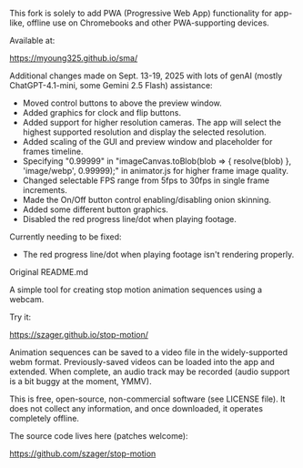 This fork is solely to add PWA (Progressive Web App) functionality for app-like, offline use on Chromebooks and other PWA-supporting devices.

Available at:

https://myoung325.github.io/sma/

Additional changes made on Sept. 13-19, 2025 with lots of genAI (mostly ChatGPT-4.1-mini, some Gemini 2.5 Flash) assistance:

* Moved control buttons to above the preview window.
* Added graphics for clock and flip buttons.
* Added support for higher resolution cameras.  The app will select the highest supported resolution and display the selected resolution.
* Added scaling of the GUI and preview window and placeholder for frames timeline.
* Specifying "0.99999" in "imageCanvas.toBlob(blob => { resolve(blob) }, 'image/webp', 0.99999);" in animator.js for higher frame image quality.
* Changed selectable FPS range from 5fps to 30fps in single frame increments.
* Made the On/Off button control enabling/disabling onion skinning.
* Added some different button graphics.
* Disabled the red progress line/dot when playing footage.

Currently needing to be fixed:

* The red progress line/dot when playing footage isn't rendering properly.

Original README.md

A simple tool for creating stop motion animation sequences using a webcam.

Try it:

https://szager.github.io/stop-motion/

Animation sequences can be saved to a video file in the widely-supported webm format.  Previously-saved videos can be loaded into the app and extended. When complete, an audio track may be recorded (audio support is a bit buggy at the moment, YMMV).

This is free, open-source, non-commercial software (see LICENSE file).  It does not collect any information, and once downloaded, it operates completely offline.

The source code lives here (patches welcome):

https://github.com/szager/stop-motion
